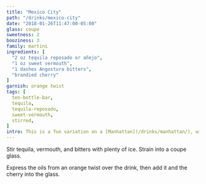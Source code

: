```yaml
---
title: "Mexico City"
path: "/drinks/mexico-city"
date: "2018-01-26T11:47:00-05:00"
glass: coupe
sweetness: 2
booziness: 3
family: martini
ingredients: [
  "2 oz tequila reposado or añejo",
  "1 oz sweet vermouth",
  "1 dashes Angostura bitters",
  "brandied cherry"
]
garnish: orange twist
tags: [
  ten-bottle-bar,
  tequila,
  tequila-reposado,
  sweet-vermouth,
  stirred,
]
intro: This is a fun variation on a [Manhattan](/drinks/manhattan/), with tequila in place of the whiskey. Use a high-quality tequila.
---
```

Stir tequila, vermouth, and bitters with plenty of ice. Strain into a coupe glass.

Express the oils from an orange twist over the drink, then add it and the cherry into the glass.
